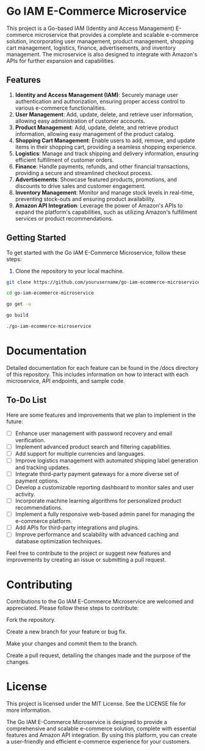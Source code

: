 # Go IAM E-Commerce Microservice

This project is a Go-based IAM (Identity and Access Management) E-commerce microservice that provides a complete and scalable e-commerce solution, incorporating user management, product management, shopping cart management, logistics, finance, advertisements, and inventory management. The microservice is also designed to integrate with Amazon's APIs for further expansion and capabilities.

## Features

1. **Identity and Access Management (IAM)**: Securely manage user authentication and authorization, ensuring proper access control to various e-commerce functionalities.
2. **User Management**: Add, update, delete, and retrieve user information, allowing easy administration of customer accounts.
3. **Product Management**: Add, update, delete, and retrieve product information, allowing easy management of the product catalog.
4. **Shopping Cart Management**: Enable users to add, remove, and update items in their shopping cart, providing a seamless shopping experience.
5. **Logistics**: Manage and track shipping and delivery information, ensuring efficient fulfillment of customer orders.
6. **Finance**: Handle payments, refunds, and other financial transactions, providing a secure and streamlined checkout process.
7. **Advertisements**: Showcase featured products, promotions, and discounts to drive sales and customer engagement.
8. **Inventory Management**: Monitor and manage stock levels in real-time, preventing stock-outs and ensuring product availability.
9. **Amazon API Integration**: Leverage the power of Amazon's APIs to expand the platform's capabilities, such as utilizing Amazon's fulfillment services or product recommendations.

## Getting Started

To get started with the Go IAM E-Commerce Microservice, follow these steps:

1. Clone the repository to your local machine.

```bash
git clone https://github.com/yourusername/go-iam-ecommerce-microservice.git

cd go-iam-ecommerce-microservice

go get -u

go build

./go-iam-ecommerce-microservice
```

# Documentation

Detailed documentation for each feature can be found in the /docs directory of this repository. This includes information on how to interact with each microservice, API endpoints, and sample code.

## To-Do List

Here are some features and improvements that we plan to implement in the future:

- [ ] Enhance user management with password recovery and email verification.
- [ ] Implement advanced product search and filtering capabilities.
- [ ] Add support for multiple currencies and languages.
- [ ] Improve logistics management with automated shipping label generation and tracking updates.
- [ ] Integrate third-party payment gateways for a more diverse set of payment options.
- [ ] Develop a customizable reporting dashboard to monitor sales and user activity.
- [ ] Incorporate machine learning algorithms for personalized product recommendations.
- [ ] Implement a fully responsive web-based admin panel for managing the e-commerce platform.
- [ ] Add APIs for third-party integrations and plugins.
- [ ] Improve performance and scalability with advanced caching and database optimization techniques.

Feel free to contribute to the project or suggest new features and improvements by creating an issue or submitting a pull request.

# Contributing

Contributions to the Go IAM E-Commerce Microservice are welcomed and appreciated. Please follow these steps to contribute:

Fork the repository.

Create a new branch for your feature or bug fix.

Make your changes and commit them to the branch.

Create a pull request, detailing the changes made and the purpose of the changes.

# License

This project is licensed under the MIT License. See the LICENSE file for more information.

The Go IAM E-Commerce Microservice is designed to provide a comprehensive and scalable e-commerce solution, complete with essential features and Amazon API integration. By using this platform, you can create a user-friendly and efficient e-commerce experience for your customers.